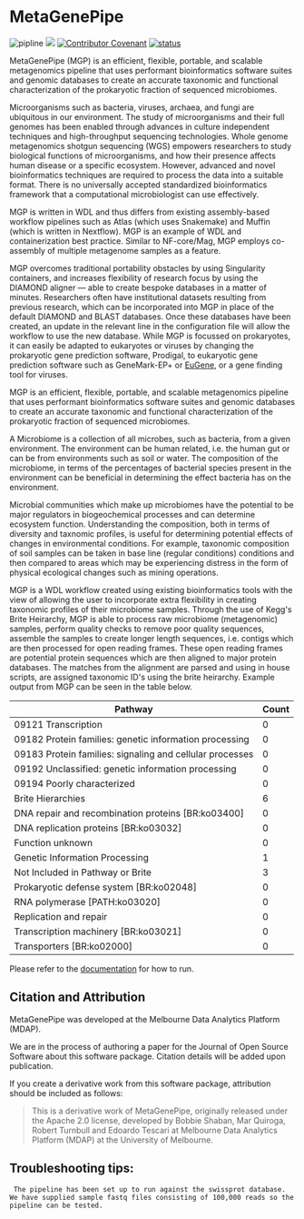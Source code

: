 # MetaGenePipe

![pipline](https://github.com/parkvilledata/MetaGenePipe/actions/workflows/testing.yml/badge.svg)
[<img src="https://github.com/parkvilledata/MetaGenePipe/actions/workflows/docs.yml/badge.svg">](<https://parkvilledata.github.io/MetaGenePipe>)
[![Contributor Covenant](https://img.shields.io/badge/Contributor%20Covenant-2.1-4baaaa.svg)](https://www.contributor-covenant.org/version/2/1/code_of_conduct/)
[![status](https://joss.theoj.org/papers/c9c52942084258507eeb1693b83153ba/status.svg)](https://joss.theoj.org/papers/c9c52942084258507eeb1693b83153ba)

MetaGenePipe (MGP) is an efficient, flexible, portable, and scalable metagenomics pipeline that uses performant bioinformatics software suites and genomic databases to create an accurate taxonomic and functional characterization of the prokaryotic fraction of sequenced microbiomes.

Microorganisms such as bacteria, viruses, archaea, and fungi are ubiquitous in our environment. The study of microorganisms and their full genomes has been enabled through advances in culture independent techniques and high-throughput sequencing technologies. Whole genome metagenomics shotgun sequencing (WGS) empowers researchers to study biological functions of microorganisms, and how their presence affects human disease or a specific ecosystem. However, advanced and novel bioinformatics techniques are required to process the data into a suitable format. There is no universally accepted standardized bioinformatics framework that a computational microbiologist can use effectively. 

MGP is written in WDL and thus differs from existing assembly-based workflow pipelines such as Atlas (which uses Snakemake) and Muffin (which is written in Nextflow). MGP is an example of WDL and containerization best practice. Similar to NF-core/Mag, MGP employs co-assembly of multiple metagenome samples as a feature. 

MGP overcomes traditional portability obstacles by using Singularity containers, and increases flexibility of research focus by using the DIAMOND aligner — able to create bespoke databases in a matter of minutes. Researchers often have institutional datasets resulting from previous research, which can be incorporated into MGP in place of the default DIAMOND and BLAST databases. Once these databases have been created, an update in the relevant line in the configuration file will allow the workflow to use the new database. While MGP is focussed on prokaryotes, it can easily be adapted to eukaryotes or viruses by changing the prokaryotic gene prediction software, Prodigal, to eukaryotic gene prediction software such as GeneMark-EP+  or [EuGene](http://eugene.toulouse.inra.fr/), or a gene finding tool for viruses. 

MGP is an efficient, flexible, portable, and scalable metagenomics pipeline that uses performant bioinformatics software suites and genomic databases to create an accurate taxonomic and functional characterization of the prokaryotic fraction of sequenced microbiomes.

A Microbiome is a collection of all microbes, such as bacteria, from a given environment. The environment can be human related, i.e. the human gut or can be from environments such as soil or water. The composition of the microbiome, in terms of the percentages of bacterial species present in the environment can be beneficial in determining the effect bacteria has on the environment.

Microbial communities which make up microbiomes have the potential to be major regulators in biogeochemical processes and can determine ecosystem function. Understanding the composition, both in terms of diversity and taxnomic profiles, is useful for determining potential effects of changes in environmental conditions. For example, taxonomic composition of soil samples can be taken in base line (regular conditions) conditions and then compared to areas which may be experiencing distress in the form of physical ecological changes such as mining operations.

MGP is a WDL workflow created using existing bioinformatics tools with the view of allowing the user to incorporate extra flexibility in creating taxonomic profiles of their microbiome samples. Through the use of Kegg's Brite Heirarchy,  MGP is able to process raw microbiome (metagenomic) samples, perform quality checks to remove poor quality sequences, assemble the samples to create longer length sequences, i.e. contigs which are then processed for open reading frames. These open reading frames are potential protein sequences which are then aligned to major protein databases. The matches from the alignment are parsed and using in house scripts, are assigned taxonomic ID's using the brite heirarchy. Example output from MGP can be seen in the table below.

| Pathway | Count |
| ------- | ----- |
| 09121 Transcription | 0 |
| 09182 Protein families: genetic information processing  | 0 |
| 09183 Protein families: signaling and cellular processes | 0 |
| 09192 Unclassified: genetic information processing | 0 |
| 09194 Poorly characterized | 0 |
| Brite Hierarchies | 6 |
| DNA repair and recombination proteins [BR:ko03400] | 0 |
| DNA replication proteins [BR:ko03032] | 0 |
| Function unknown | 0 |
| Genetic Information Processing | 1 |
| Not Included in Pathway or Brite | 3 |
| Prokaryotic defense system [BR:ko02048] | 0 |
| RNA polymerase [PATH:ko03020] | 0 |
| Replication and repair  | 0 |
| Transcription machinery [BR:ko03021] | 0 |
| Transporters [BR:ko02000] | 0 |

Please refer to the [documentation](https://parkvilledata.github.io/MetaGenePipe/) for how to run.

## Citation and Attribution

MetaGenePipe was developed at the Melbourne Data Analytics Platform (MDAP).

We are in the process of authoring a paper for the Journal of Open Source Software about this software package. Citation details will be added upon publication.

If you create a derivative work from this software package, attribution should be included as follows:

> This is a derivative work of MetaGenePipe, originally released under the Apache 2.0 license, developed by Bobbie Shaban, Mar Quiroga, Robert Turnbull and Edoardo Tescari at Melbourne Data Analytics Platform (MDAP) at the University of Melbourne.

## Troubleshooting tips:
` The pipeline has been set up to run against the swissprot database. We have supplied sample fastq files consisting of 100,000 reads so the pipeline can be tested.`




